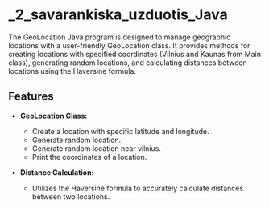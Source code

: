 # _2_savarankiska_uzduotis_Java

The GeoLocation Java program is designed to manage geographic locations with a user-friendly GeoLocation class. It provides methods for creating locations with specified coordinates (Vilnius and Kaunas from Main class), generating random locations, and calculating distances between locations using the Haversine formula.

## Features

- **GeoLocation Class:**
  - Create a location with specific latitude and longitude.
  - Generate random location.
  - Generate random location near vilnius.
  - Print the coordinates of a location.

- **Distance Calculation:**
  - Utilizes the Haversine formula to accurately calculate distances between two locations.
